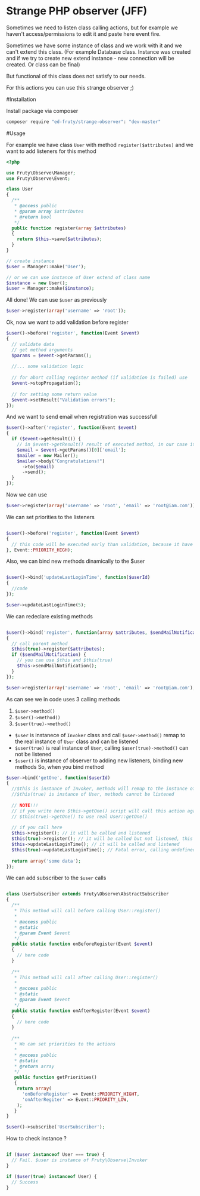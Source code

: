 Strange PHP observer (JFF)
================

Sometimes we need to listen class calling actions, but for example we haven't access/permissions to edit it and paste here event fire.

Sometimes we have some instance of class and we work with it and we can't extend this class. (For example Database class. Instance was created and if we try to create new extend instance - new connection will be created. Or class can be final)

But functional of this class does not satisfy to our needs.

For this actions you can use this strange observer ;)

#Installation

Install package via composer
  
  ```bash
  composer require "ed-fruty/strange-observer": "dev-master"
```

#Usage

For example we have class `User` with method `register($attributes)` and we want to add listeners for this method

  ```php
  <?php
  
  use Fruty\Observe\Manager;
  use Fruty\Observe\Event;
  
  class User
  {
    /**
     * @access public
     * @param array $attributes
     * @return bool
     */
    public function register(array $attributes)
    {
      return $this->save($attributes);
    }
  }
  
  // create instance
  $user = Manager::make('User');
  
  // or we can use instance of User extend of class name
  $instance = new User();
  $user = Manager::make($instance);
  
  ```
  All done!
  We can use `$user` as previously
  
  ```php
  $user->register(array('username' => 'root'));
  ```
  Ok, now we want to add validation before register
  
  ```php
  $user()->before('register', function(Event $event)
  {
    // validate data
    // get method arguments
    $params = $event->getParams();
    
    //... some validation logic
    
    // for abort calling register method (if validation is failed) use
    $event->stopPropagation();
    
    // for setting some return value
    $event->setResult("Validation errors");
  });
  ```
  
  And we want to send email when registration was successfull
  
  ```php
  $user()->after('register', function(Event $event)
  {
    if ($event->getResult()) {
      // in $event->getResult() result of executed method, in our case it is boolean and if it true - registration was successfull, so send email
      $email = $event->getParams()[0]['email'];
      $mailer = new Mailer();
      $mailer->body("Congratulations!")
        ->to($email)
        ->send();
    }
  });
  
  ```
  
  Now we can use
  
  ```php
  $user->register(array('username' => 'root', 'email' => 'root@iam.com'));
  ```
  
  We can set priorities to the listeners
  
  ```php
  
  $user()->before('register', function(Event $event)
  {
    // this code will be executed early than validation, because it have higher priority (Event::PRIORITY_HIGH)
  }, Event::PRIORITY_HIGH);
  
  ```
  
  Also, we can bind new methods dinamically to the $user
  
  ```php
  
  $user()->bind('updateLastLoginTime', function($userId)
  {
    //code
  });
  
  $user->updateLastLoginTime(5);
  ```
  
  We can redeclare existing methods
  
  ```php
  
  $user()->bind('register', function(array $attributes, $sendMailNotification = true)
  {
    // call parent method
    $this(true)->register($attributes);
    if ($sendMailNotification) {
      // you can use $this and $this(true)
      $this->sendMailNotification();
    }
  });
  
  $user->register(array('username' => 'root', 'email' => 'root@iam.com'), true);
  ```
  
As can see we in code uses 3 calling methods
  1. `$user->method()`
  2. `$user()->method()`
  3. `$user(true)->method()`
  
   - `$user` is instanece of `Invoker` class and call `$user->method()` remap to the real instance of `User` class and can be listened
   - `$user(true)` is real instance of `User`, calling `$user(true)->method()` can not be listened
   - `$user()` is instance of observer to adding new listeners, binding new methods
So, when you bind method

  ```php
  $user->bind('getOne', function($userId)
  {
    //$this is instance of Invoker, methods will remap to the instance of User and they can be listened
    //$this(true) is instance of User, methods cannot be listened
    
    // NOTE!!!
    // if you write here $this->getOne() script will call this action again and again, so you must to use 
    // $this(true)->getOne() to use real User::getOne()
    
    // if you call here
    $this->register(); // it will be called and listened
    $this(true)->register(); // it will be called but not listened, this is original User::register()
    $this->updateLastLoginTime(); // it will be called and listened
    $this(true)->updateLastLoginTime(); // Fatal error, calling undefined method User::updateLastLoginTime()
    
    return array('some data');
  });
  
  ```
  
  We can add subscriber to the `$user` calls
  
  ```php
  
  class UserSubscriber extends Fruty\Observe\AbstractSubscriber
  {
    /**
     * This method will call before calling User::register()
     *
     * @access public
     * @static 
     * @param Event $event
     */
    public static function onBeforeRegister(Event $event)
    {
      // here code
    }
    
    /**
     * This method will call after calling User::register()
     *
     * @access public
     * @static 
     * @param Event $event
     */
    public static function onAfterRegister(Event $event)
    {
      // here code
    }
    
    /**
     * We can set priorities to the actions
     *
     * @access public
     * @static
     * @return array
     */
     public function getPriorities()
     {
      return array(
        'onBeforeRegister' => Event::PRIORITY_HIGHT,
        'onAfterRegiter' => Event::PRIORITY_LOW,
      );
     }
  }
  
  $user()->subscribe('UserSubscriber');
  
  ```
  
  How to check instance ?
  
  ```php
  
  if ($user instanceof User === true) {
    // Fail. $user is instance of Fruty\Observe\Invoker
  }
  
  if ($user(true) instanceof User) {
    // Success
  }
